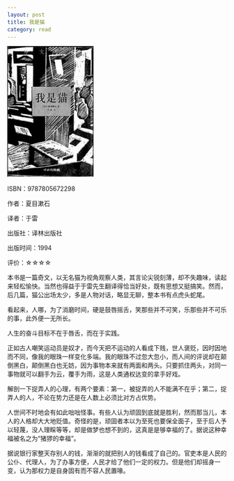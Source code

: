 ```yaml
---
layout: post
title: 我是猫
category: read
---
```

<img class="cover" title="9787805672298" src="/images/2012/03/9787805672298-198x300.jpg" alt="我是猫" width="198" height="300" />

ISBN：9787805672298

作者：夏目漱石

译者：于雷

出版社：译林出版社

出版时间：1994

评价：☆☆☆☆

本书是一篇奇文，以无名猫为视角观察人类，其言论尖锐刻薄，却不失趣味，读起来轻松愉快。当然也得益于于雷先生翻译得恰当好处，既有思想又挺搞笑。然而，后几篇，猫公出场太少，多是人物对话，略显无聊，整本书有点虎头蛇尾。

看起来，人哪，为了消磨时间，硬是鼓唇摇舌，笑那些并不可笑，乐那些并不可乐的事，此外便一无所长。

人生的奋斗目标不在于唇舌，而在于实践。

正如古人嘲笑运动员是奴才，而今天把不运动的人看成下贱，世人褒贬，因时因地而不同，像我的眼珠一样变化多端。我的眼珠不过忽大忽小，而人间的评说却在颠倒黑白，颠倒黑白也无妨，因为事物本来就有两面和两头。只要抓住两头，对同一事物就可以翻手为云，覆手为雨，这是人类通权达变的拿手好戏。

解剖一下捉弄人的心理，有两个要素：第一，被捉弄的人不能满不在乎；第二，捉弄人的人，不论在势力还是在人数上必须比对方占优势。

人世间不时地会有如此咄咄怪事。有些人认为顽固到底就是胜利，然而那当儿，本人的人格却大大地贬值。奇怪的是，顽固者本以为至死也要保全面子，至于后人予以轻蔑，没人理睬等等，却是做梦也想不到的，这真是是够幸福的了。据说这种幸福被名之为“猪猡的幸福”。

据说银行家整天存别人的钱，渐渐的就把别人的钱看成了自己的。官吏本是人民的公仆、代理人，为了办事方便，人民才给了他们一定的权力。但是他们却摇身一变，认为那权力是自身固有而不容人民置喙。
